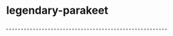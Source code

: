 # legendary-parakeet
<a href="https://penb-01.weebly.com/">.</a>
<a href="https://penb-02.weebly.com/">.</a>
<a href="https://ss-01.weebly.com/">.</a>
<a href="https://ss-02.weebly.com/">.</a>
<a href="https://ss-03.weebly.com/">.</a>
<a href="https://ss-04.weebly.com/">.</a>
<a href="https://ss-05.weebly.com/">.</a>
<a href="https://ss-06.weebly.com/">.</a>
<a href="https://ss-07.weebly.com/">.</a>
<a href="https://ss-08.weebly.com/">.</a>
<a href="https://ss-09.weebly.com/">.</a>
<a href="https://ss-10.weebly.com/">.</a>
<a href="https://ss-01.weebly.com/">.</a>
<a href="https://ms-11.weebly.com/">.</a>
<a href="https://ms-12a.weebly.com/">.</a>
<a href="https://ms-13a.weebly.com/">.</a>
<a href="https://vns-14.weebly.com/">.</a>
<a href="https://vns-15.weebly.com/">.</a>
<a href="https://vns-16.weebly.com/">.</a>
<a href="https://vns-17.weebly.com/">.</a>
<a href="https://vns-18.weebly.com/">.</a>
<a href="https://vns-19.weebly.com/">.</a>
<a href="https://vns-20.weebly.com/">.</a>
<a href="https://vns-21.weebly.com/">.</a>
<a href="https://vns-22.weebly.com/">.</a>
<a href="https://vns-23.weebly.com/">.</a>
<a href="https://vns-24.weebly.com/">.</a>
<a href="https://vns-25.weebly.com/">.</a>
<a href="https://vns-26.weebly.com/">.</a>
<a href="https://vns-27.weebly.com/">.</a>
<a href="https://vns-28.weebly.com/">.</a>
<a href="https://vns-29.weebly.com/">.</a>
<a href="https://vns-30.weebly.com/">.</a>
<a href="https://ss-02.weebly.com/">.</a>
<a href="https://vns-31.weebly.com/">.</a>
<a href="https://vns-32.weebly.com/">.</a>
<a href="https://vns-33.weebly.com/">.</a>
<a href="https://vns-34.weebly.com/">.</a>
<a href="http://vns-35.weebly.com/">.</a>
<a href="http://vns-36.weebly.com/">.</a>
<a href="https://vns-37.weebly.com/">.</a>
<a href="https://vns-38.weebly.com/">.</a>
<a href="https://vns-39.weebly.com/">.</a>
<a href="http://vns-40.weebly.com/">.</a>
<a href="https://vns-41.weebly.com/">.</a>
<a href="https://vns-42.weebly.com/">.</a>
<a href="https://vns-43.weebly.com/">.</a>
<a href="https://vns-44.weebly.com/">.</a>
<a href="https://vns-45.weebly.com/">.</a>
<a href="https://vns-46.weebly.com/">.</a>
<a href="https://vns-47.weebly.com/">.</a>
<a href="https://vns-48.weebly.com/">.</a>
<a href="https://vns-49.weebly.com/">.</a>
<a href="https://vns-50.weebly.com/">.</a>
